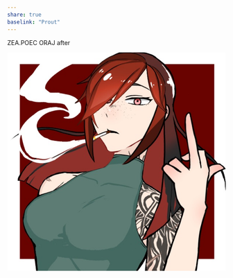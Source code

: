 ```yaml
---
share: true
baselink: "Prout"
---
```

ZEA.POEC ORAJ
after


![Ambre_PP.jpeg](./images/Ambre_PP.jpeg)